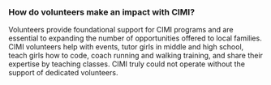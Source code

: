 ### How do volunteers make an impact with CIMI?

Volunteers provide foundational support for CIMI programs and are essential to expanding the number of opportunities offered to local families. 
CIMI volunteers help with events, tutor girls in middle and high school, teach girls how to code, coach running and walking training, and share their expertise by teaching classes. CIMI truly could not operate without the support of dedicated volunteers. 
